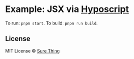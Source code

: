 # Example: JSX via [Hyposcript](https://github.com/sure-thing/hyposcript)

To run: `pnpm start`. To build: `pnpm run build`.

## License

MIT License © [Sure Thing](https://github.com/sure-thing)
